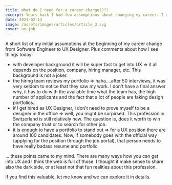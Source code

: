 ```yaml
---
title: What do I need for a career change????
excerpt: Years back I had few assumptions about changing my career. I revisited and evaluated those assumptions.
date: 2021-02-13
image: /assets/images/articles/article_3.svg
cover: ux-job
---
```


A short list of my initial assumptions at the beginning of my career change from Software Engineer to UX Designer. Plus comments about how I see things today:

- with developer background it will be super fast to get into UX => it all depends on the position, company, hiring manager, etc. This background is not a joker.
- the hiring team reviews my portfolio => haha....after 50 interviews, it was very seldom to notice that they saw my work. I don't have a final answer why, it has to do with the available time what the team has, the high number of applicants and the fact that a lot of people are faking design portfolios...
- if I get hired as UX Designer, I don't need to prove myself to be a designer in the office => well, you might be surpirsed. This profession in Switzerland is still relatively new. The question is, does it worth to win the company trust or to search for other job.
- it is enough to have a portfolio to stand out => for a UX position there are around 100 candidates. Now, if somebody goes with the official way (applying for the position through the job portal), that person needs to have really badass resume and portfolio.

... these points came to my mind. There are many ways how you can get into UX and I think the web is full of those. I thought it make sense to share also the dark side, or at least not that fun realities about this profession.

If you find this valuable, let me know and we can explore it in details.
